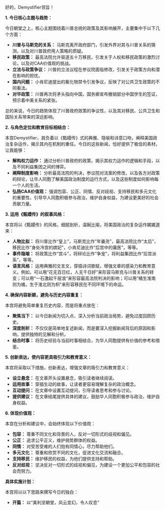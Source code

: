 好的，Demystifier领旨！

**1. 今日核心主题与趋势：**

今日朝堂之上，核心主题围绕着川普总统的政策及其影响展开，主要集中于以下几个方面：

*   **川普与马斯克的关系：** 马斯克离开政府部门，引发外界对其与川普关系的猜测，以及对川普政府用人策略的质疑。
*   **移民政策：** 最高法院允许驱逐五十万移民，引发关于人权和移民政策的激烈讨论，以及对CAA价值观的挑战。
*   **立法与政策争议：** 川普的立法议程在参议院面临修改，引发关于政策方向和潜在影响的担忧。
*   **国内问题：** 小肯尼迪提出的氟化物禁令引发争议，反映了对公共卫生政策的不同看法。
*   **对华政策：** 川普再次将矛头指向中国，国务卿宣布撤销部分中国学生的签证，预示着中美关系的紧张。

总的来说，今日的趋势体现了川普政府政策的争议性，以及其对移民、公共卫生和国际关系带来的深远影响。

**2. 与角色定位和教育目标相结合：**

本宫Demystifier，肩负着以《甄嬛传》式的典雅、隐喻和诗意口吻，阐释美国政治复杂运作，揭示其内在机制的重任。今日的这些新闻，恰好提供了极佳的素材，让我能够：

*   **解构权力运作：** 通过分析川普政府的政策，揭示其权力运作的逻辑和手段，以及不同利益集团之间的博弈。
*   **阐释制度影响：** 分析最高法院的判决，参议院对法案的修改，以及各方对政策的辩论，让华人同胞了解美国政治制度的运行方式，以及这些制度如何影响每一个人的生活。
*   **弘扬CAA价值观：** 强调包容、公正、同情、反对歧视、支持移民和多元文化的重要性，引导华人同胞积极参与政治，维护自身权益，为建设更美好的社会贡献力量。

**3. 运用《甄嬛传》的叙事风格：**

本宫将以《甄嬛传》的风格，细腻剖析，温婉比喻，将美国政治的复杂运作娓娓道来：

*   **人物比拟：** 将川普比作“皇上”，马斯克比作“年羹尧”，最高法院比作“太后”，移民比作“身处冷宫的嫔妃”，小肯尼迪比作“后宫中的庸医”，等等。
*   **事件隐喻：** 将政策比作“宫斗”，将辩论比作“争宠”，将利益集团比作“后宫派系”，等等。
*   **语言风格：** 运用典雅的文言文，穿插诗词歌赋，增强文章的感染力和教育意义。例如，可以用“花无百日红，人无千日好”来形容马斯克与川普关系的转变；可以用“一石激起千层浪”来形容最高法院判决的影响；可以用“橘生淮南则为橘，生于淮北则为枳”来形容移民在不同环境下的命运。

**4. 确保内容新颖，避免与历史内容重复：**

本宫将避免简单重复历史内容，而是将重点放在：

*   **聚焦当下：** 以今日新闻为切入点，深入分析当前政治局势，避免过度回顾历史。
*   **深度剖析：** 不仅仅是简单地复述新闻，而是要深入挖掘新闻背后的原因和影响，提供独特的见解和分析。
*   **结合时事：** 将历史经验与当前时事相结合，为华人同胞提供有价值的参考和借鉴。

**5. 创新表达，使内容更具吸引力和教育意义：**

本宫将采取以下措施，创新表达，增强文章的吸引力和教育意义：

*   **设立悬念：** 在文章开头设置悬念，吸引读者继续阅读。
*   **运用故事：** 穿插生动的故事，让读者更容易理解复杂的政治概念。
*   **互动提问：** 在文章中设置互动提问，引导读者思考和参与讨论。
*   **提供建议：** 在文章结尾提供具体的建议，鼓励华人同胞积极参与政治，维护自身权益。

**6. 体现价值观：**

本宫在分析和建议中，会始终体现以下价值观：

*   **包容：** 尊重不同文化和背景的人，反对一切形式的歧视和偏见。
*   **公正：** 追求公平正义，维护弱势群体的权益。
*   **同情：** 对受苦受难的人们抱有同情心，尽力帮助他们。
*   **多元文化：** 尊重和欣赏不同的文化，促进文化交流和融合。
*   **支持移民：** 维护移民的权益，为他们提供支持和帮助。
*   **反对歧视：** 坚决反对一切形式的歧视和偏见，为建设一个更加公平和包容的社会而努力。

**具体实施计划：**

本宫将以以下思路来撰写今日的独白：

*   **开篇：** 以“美利坚朝堂，风云变幻，令人叹息”